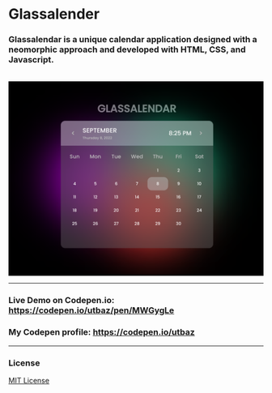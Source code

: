 # Glassalender

### Glassalendar is a unique calendar application designed with a neomorphic approach and developed with HTML, CSS, and Javascript.
<br/>
<img align="center"  src="https://github.com/Uzafar90/Glassalender/blob/main/Glassalendar_img.png"/>
<br/>

<hr/>

### Live Demo on Codepen.io:  https://codepen.io/utbaz/pen/MWGygLe

### My Codepen profile:  https://codepen.io/utbaz

<hr/>

### License
[MIT License](LICENSE)
